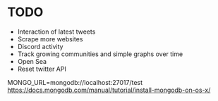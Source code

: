 # TODO

- Interaction of latest tweets
- Scrape more websites
- Discord activity
- Track growing communities and simple graphs over time
- Open Sea
- Reset twitter API

MONGO_URL=mongodb://localhost:27017/test
https://docs.mongodb.com/manual/tutorial/install-mongodb-on-os-x/
